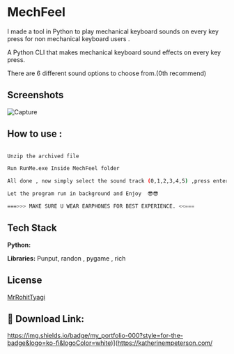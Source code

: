 
# MechFeel


I made a tool in Python to play mechanical keyboard sounds on every key press for non mechanical keyboard users .

A Python CLI that makes mechanical keyboard sound effects on every key press.


There are 6 different sound options to choose from.(0th recommend)




## Screenshots

![Capture](https://user-images.githubusercontent.com/92664353/173568752-000bd0ac-bed7-4330-9b15-44923580bbfd.JPG)



## How to use :



```bash

Unzip the archived file

Run RunMe.exe Inside MechFeel folder

All done , now simply select the sound track (0,1,2,3,4,5) ,press enter.

Let the program run in background and Enjoy  😎😎

===>>> MAKE SURE U WEAR EARPHONES FOR BEST EXPERIENCE. <<===

```
 
## Tech Stack

**Python:** 

**Libraries:** Punput, randon , pygame , rich


## License

[MrRohitTyagi](https://github.com/MrRohitTyagi)


## 🔗  Download Link:
https://img.shields.io/badge/my_portfolio-000?style=for-the-badge&logo=ko-fi&logoColor=white)](https://katherinempeterson.com/

